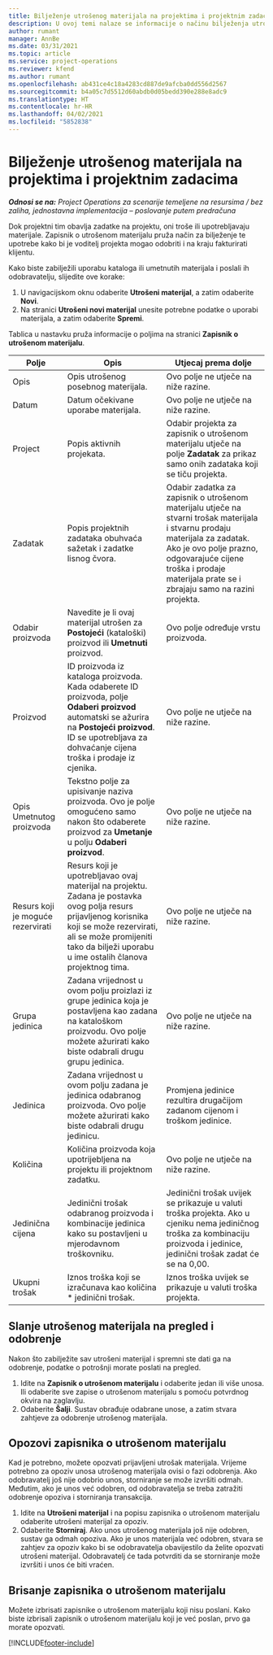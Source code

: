 ```yaml
---
title: Bilježenje utrošenog materijala na projektima i projektnim zadacima
description: U ovoj temi nalaze se informacije o načinu bilježenja utrošenog materijala na projektima i projektnim zadacima.
author: rumant
manager: AnnBe
ms.date: 03/31/2021
ms.topic: article
ms.service: project-operations
ms.reviewer: kfend
ms.author: rumant
ms.openlocfilehash: ab431ce4c18a4283cd887de9afcba0dd556d2567
ms.sourcegitcommit: b4a05c7d5512d60abdb0d05bedd390e288e8adc9
ms.translationtype: HT
ms.contentlocale: hr-HR
ms.lasthandoff: 04/02/2021
ms.locfileid: "5852838"
---
```

# <a name="record-material-usage-on-projects-and-project-tasks"></a>Bilježenje utrošenog materijala na projektima i projektnim zadacima

_**Odnosi se na:** Project Operations za scenarije temeljene na resursima / bez zaliha, jednostavna implementacija – poslovanje putem predračuna_

Dok projektni tim obavlja zadatke na projektu, oni troše ili upotrebljavaju materijale. Zapisnik o utrošenom materijalu pruža način za bilježenje te upotrebe kako bi je voditelj projekta mogao odobriti i na kraju fakturirati klijentu. 

Kako biste zabilježili uporabu kataloga ili umetnutih materijala i poslali ih odobravatelju, slijedite ove korake: 

1. U navigacijskom oknu odaberite **Utrošeni materijal**, a zatim odaberite **Novi**.
2. Na stranici **Utrošeni novi materijal** unesite potrebne podatke o uporabi materijala, a zatim odaberite **Spremi**.

Tablica u nastavku pruža informacije o poljima na stranici **Zapisnik o utrošenom materijalu**. 

| **Polje** | **Opis** | **Utjecaj prema dolje** |
| --- | --- | --- |
| Opis | Opis utrošenog posebnog materijala. | Ovo polje ne utječe na niže razine. |
| Datum | Datum očekivane uporabe materijala. | Ovo polje ne utječe na niže razine. |
| Project | Popis aktivnih projekata. | Odabir projekta za zapisnik o utrošenom materijalu utječe na polje **Zadatak** za prikaz samo onih zadataka koji se tiču projekta. |
| Zadatak | Popis projektnih zadataka obuhvaća sažetak i zadatke lisnog čvora. | Odabir zadatka za zapisnik o utrošenom materijalu utječe na stvarni trošak materijala i stvarnu prodaju materijala za zadatak. Ako je ovo polje prazno, odgovarajuće cijene troška i prodaje materijala prate se i zbrajaju samo na razini projekta. |
| Odabir proizvoda | Navedite je li ovaj materijal utrošen za **Postojeći** (kataloški) proizvod ili **Umetnuti** proizvod. | Ovo polje određuje vrstu proizvoda. |
| Proizvod | ID proizvoda iz kataloga proizvoda. Kada odaberete ID proizvoda, polje **Odaberi proizvod** automatski se ažurira na **Postojeći proizvod**. ID se upotrebljava za dohvaćanje cijena troška i prodaje iz cjenika. | Ovo polje ne utječe na niže razine. |
| Opis Umetnutog proizvoda | Tekstno polje za upisivanje naziva proizvoda. Ovo je polje omogućeno samo nakon što odaberete proizvod za **Umetanje** u polju **Odaberi proizvod**.| Ovo polje ne utječe na niže razine. |
| Resurs koji je moguće rezervirati| Resurs koji je upotrebljavao ovaj materijal na projektu. Zadana je postavka ovog polja resurs prijavljenog korisnika koji se može rezervirati, ali se može promijeniti tako da bilježi uporabu u ime ostalih članova projektnog tima. | Ovo polje ne utječe na niže razine. |
| Grupa jedinica | Zadana vrijednost u ovom polju proizlazi iz grupe jedinica koja je postavljena kao zadana na kataloškom proizvodu. Ovo polje možete ažurirati kako biste odabrali drugu grupu jedinica. | Ovo polje ne utječe na niže razine. |
| Jedinica | Zadana vrijednost u ovom polju zadana je jedinica odabranog proizvoda. Ovo polje možete ažurirati kako biste odabrali drugu jedinicu. | Promjena jedinice rezultira drugačijom zadanom cijenom i troškom jedinice. |
| Količina | Količina proizvoda koja upotrijebljena na projektu ili projektnom zadatku. | Ovo polje ne utječe na niže razine. |
| Jedinična cijena | Jedinični trošak odabranog proizvoda i kombinacije jedinica kako su postavljeni u mjerodavnom troškovniku. | Jedinični trošak uvijek se prikazuje u valuti troška projekta. Ako u cjeniku nema jediničnog troška za kombinaciju proizvoda i jedinice, jedinični trošak zadat će se na 0,00. |
| Ukupni trošak | Iznos troška koji se izračunava kao količina \* jedinični trošak.| Iznos troška uvijek se prikazuje u valuti troška projekta. |


## <a name="submit-material-usage-for-review-and-approval"></a>Slanje utrošenog materijala na pregled i odobrenje 
Nakon što zabilježite sav utrošeni materijal i spremni ste dati ga na odobrenje, podatke o potrošnji morate poslati na pregled.

1. Idite na **Zapisnik o utrošenom materijalu** i odaberite jedan ili više unosa. Ili odaberite sve zapise o utrošenom materijalu s pomoću potvrdnog okvira na zaglavlju.
2. Odaberite **Šalji**. Sustav obrađuje odabrane unose, a zatim stvara zahtjeve za odobrenje utrošenog materijala.

## <a name="recall-a-material-usage-log"></a>Opozovi zapisnika o utrošenom materijalu

Kad je potrebno, možete opozvati prijavljeni utrošak materijala. Vrijeme potrebno za opoziv unosa utrošenog materijala ovisi o fazi odobrenja.  Ako odobravatelj još nije odobrio unos, storniranje se može izvršiti odmah. Međutim, ako je unos već odobren, od odobravatelja se treba zatražiti odobrenje opoziva i storniranja transakcija.

1. Idite na **Utrošeni materijal** i na popisu zapisnika o utrošenom materijalu odaberite utrošeni materijal za opoziv.
2. Odaberite **Storniraj**. Ako unos utrošenog materijala još nije odobren, sustav ga odmah opoziva. Ako je unos materijala već odobren, stvara se zahtjev za opoziv kako bi se odobravatelja obavijestilo da želite opozvati utrošeni materijal. Odobravatelj će tada potvrditi da se storniranje može izvršiti i unos će biti vraćen.

## <a name="delete-a-material-usage-log"></a>Brisanje zapisnika o utrošenom materijalu

Možete izbrisati zapisnike o utrošenom materijalu koji nisu poslani. Kako biste izbrisali zapisnik o utrošenom materijalu koji je već poslan, prvo ga morate opozvati.



[!INCLUDE[footer-include](../includes/footer-banner.md)]
